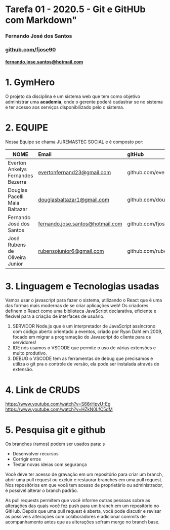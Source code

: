 # Tarefa 01 - 2020.5 - Git e GitHUb com Markdown"
### Fernando José dos Santos
### [github.com/fjose90](github.com/fjose90)
#### fernando.jose.santos@hotmail.com



# 1. GymHero
 O projeto da disciplina é um sistema web que tem como objetivo administrar uma **academia**, onde o gerente poderá cadastrar se no sistema e ter acesso aos serviços disponibilizado pelo o sistema.

 # 2. EQUIPE
 Nossa Equipe se chama JUREMASTEC SOCIAL e é composto por:

| NOME                              | Email                            | gitHub                     |
| --------------------------------- | :------------------------------- | :------------------------- |
| Everton Ankelys Fernandes Bezerra | evertonfernand23@gmail.com       | github.com/evertonfrnds    |
| Douglas Pacelli Maia Baltazar     | douglasbaltazar1@gmail.com       | github.com/douglasbaltazar |
| Fernando José dos Santos          | fernando.jose.santos@hotmail.com | github.com/fjose90         |
| José Rubens de Oliveira Junior    | rubensojunior6@gmail.com         | github.com/rubensojunior   |

# 3. Linguagem e Tecnologias usadas
Vamos usar o javascript para fazer o sistema, utilizando o React que é uma das formas mais modernas de se criar aplicações web! Os criadores definem o React como uma biblioteca JavaScript declarativa, eficiente e flexível para a criação de interfaces de usuário.
1. SERVIDOR Node.js que é um interpretador de JavaScript assíncrono com código aberto orientado a eventos, criado por Ryan Dahl em 2009, focado em migrar a programação do Javascript do cliente para os servidores!
2. IDE nós usamos o VSCODE que permite o uso de várias extensões e muito produtivo.
3. DEBUG o  VSCODE tem as ferramentas de debug que precisamos e utiliza o git pra o controle de versão, ela pode ser instalada através de extensão.
 
# 4. Link de CRUDS
https://www.youtube.com/watch?v=S66rHpyU-Eg
https://www.youtube.com/watch?v=HZkN0LfC5dM

# 5. Pesquisa git e github
Os branches (ramos) podem ser usados para: s
- Desenvolver recursos
- Corrigir erros
- Testar novas ideias com segurança

Você deve ter acesso de gravação em um repositório para criar um branch, abrir uma pull request ou excluir e restaurar branches em uma pull request. Nos repositórios em que você tem acesso de proprietário ou administrador, é possível alterar o branch padrão.

As pull requests permitem que você informe outras pessoas sobre as alterações das quais você fez push para um branch em um repositório no GitHub. Depois que uma pull request é aberta, você pode discutir e revisar as possíveis alterações com colaboradores e adicionar commits de acompanhamento antes que as alterações sofram merge no branch base.